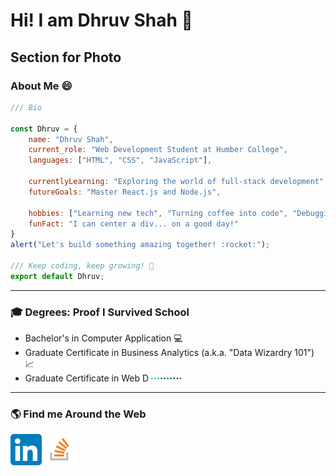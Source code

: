 <!--
**DhruvShah28/DhruvShah28** is a ✨ _special_ ✨ repository because its `README.md` (this file) appears on your GitHub profile.

Here are some ideas to get you started:

- 🔭 I’m currently working on ...
- 🌱 I’m currently learning ...
- 👯 I’m looking to collaborate on ...
- 🤔 I’m looking for help with ...
- 💬 Ask me about ...
- 📫 How to reach me: ...
- 😄 Pronouns: ...
- ⚡ Fun fact: ...
-->

# Hi! I am Dhruv Shah :raising_hand:


## Section for Photo

<!--I am a Web Development student at Humber College with a strong passion for becoming a Web Developer. I have a solid understanding of web design and development, with good knowledge of HTML, CSS, and JavaScript.-->
### About Me :smile:
```js
/// Bio

const Dhruv = {
    name: "Dhruv Shah",
    current_role: "Web Development Student at Humber College",
    languages: ["HTML", "CSS", "JavaScript"],

    currentlyLearning: "Exploring the world of full-stack development",
    futureGoals: "Master React.js and Node.js",

    hobbies: ["Learning new tech", "Turning coffee into code", "Debugging... forever"],
    funFact: "I can center a div... on a good day!"
}
alert("Let's build something amazing together! :rocket:");

/// Keep coding, keep growing! 🚀
export default Dhruv;
```

---

### :mortar_board: Degrees: Proof I Survived School

- Bachelor's in Computer Application :computer:
- Graduate Certificate in Business Analytics (a.k.a. "Data Wizardry 101") :chart_with_upwards_trend:
- Graduate Certificate in Web D<img src="loading-gif-2.gif" height="10px">

---

### :earth_americas: Find me Around the Web

[<img src="LinkedIn_icon.svg.png" width="50px">](https://www.linkedin.com/in/dhruv-shah-700731208/) [<img src="Stack_Overflow_icon.svg.png" width="50px">](https://stackoverflow.com/users/27194396/dhruv-shah)